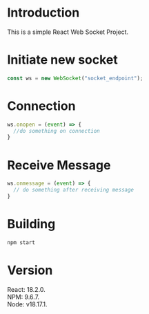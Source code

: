 # Introduction
This is a simple React Web Socket Project.


# Initiate new socket
```typescript
const ws = new WebSocket("socket_endpoint");
```

# Connection
```typescript
ws.onopen = (event) => {
  //do something on connection
}
```

# Receive Message
```typescript
ws.onmessage = (event) => {
  // do something after receiving message
}
```
# Building 
```bash
npm start
```
# Version
React: 18.2.0.\
NPM: 9.6.7.\
Node: v18.17.1.
